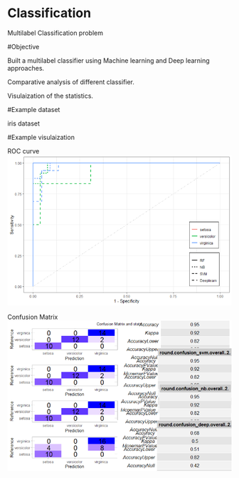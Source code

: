 # Classification
Multilabel Classification problem

#Objective

Built a multilabel classifier using Machine learning and Deep learning approaches.

Comparative analysis of different classifier.

Visulaization of the statistics.

#Example dataset

iris dataset

#Example visulaization

ROC curve
![alt text](https://github.com/Mainak-bioinfo/Machine-Learning/blob/4c11eb594cbb3655ba734859f485a04447f210fb/ROC_ALL%20classifier.bmp)

Confusion Matrix
![alt_text](https://github.com/Mainak-bioinfo/Machine-Learning/blob/1c99884eb2a75af19696f51c1ead437fd4106190/CM_ALL%20classifier.bmp)

